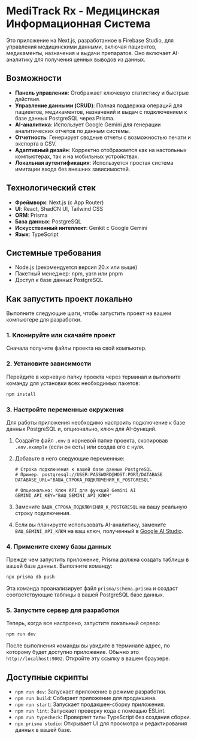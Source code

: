 # MediTrack Rx - Медицинская Информационная Система

Это приложение на Next.js, разработанное в Firebase Studio, для управления медицинскими данными, включая пациентов, медикаменты, назначения и выдачи препаратов. Оно включает AI-аналитику для получения ценных выводов из данных.

## Возможности

*   **Панель управления**: Отображает ключевую статистику и быстрые действия.
*   **Управление данными (CRUD)**: Полная поддержка операций для пациентов, медикаментов, назначений и выдач с подключением к базе данных PostgreSQL через Prisma.
*   **AI-аналитика**: Использует Google Gemini для генерации аналитических отчетов по данным системы.
*   **Отчетность**: Генерирует сводные отчеты с возможностью печати и экспорта в CSV.
*   **Адаптивный дизайн**: Корректно отображается как на настольных компьютерах, так и на мобильных устройствах.
*   **Локальная аутентификация**: Используется простая система имитации входа без внешних зависимостей.

## Технологический стек

*   **Фреймворк**: Next.js (с App Router)
*   **UI**: React, ShadCN UI, Tailwind CSS
*   **ORM**: Prisma
*   **База данных**: PostgreSQL
*   **Искусственный интеллект**: Genkit с Google Gemini
*   **Язык**: TypeScript

## Системные требования

*   Node.js (рекомендуется версия 20.x или выше)
*   Пакетный менеджер: npm, yarn или pnpm
*   Доступ к базе данных PostgreSQL

## Как запустить проект локально

Выполните следующие шаги, чтобы запустить проект на вашем компьютере для разработки.

### 1. Клонируйте или скачайте проект

Сначала получите файлы проекта на свой компьютер.

### 2. Установите зависимости

Перейдите в корневую папку проекта через терминал и выполните команду для установки всех необходимых пакетов:

```bash
npm install
```

### 3. Настройте переменные окружения

Для работы приложения необходимо настроить подключение к базе данных PostgreSQL и, опционально, ключ для AI-функций.

1.  Создайте файл `.env` в корневой папке проекта, скопировав `.env.example` (если он есть) или создав его с нуля.
2.  Добавьте в него следующие переменные:

    ```env
    # Строка подключения к вашей базе данных PostgreSQL
    # Пример: postgresql://USER:PASSWORD@HOST:PORT/DATABASE
    DATABASE_URL="ВАША_СТРОКА_ПОДКЛЮЧЕНИЯ_К_POSTGRESQL"

    # Опционально: Ключ API для функций Gemini AI
    GEMINI_API_KEY="ВАШ_GEMINI_API_КЛЮЧ"
    ```

3.  Замените `ВАША_СТРОКА_ПОДКЛЮЧЕНИЯ_К_POSTGRESQL` на вашу реальную строку подключения.
4.  Если вы планируете использовать AI-аналитику, замените `ВАШ_GEMINI_API_КЛЮЧ` на ваш ключ, полученный в [Google AI Studio](https://aistudio.google.com/app/apikey).

### 4. Примените схему базы данных

Прежде чем запустить приложение, Prisma должна создать таблицы в вашей базе данных. Выполните команду:

```bash
npx prisma db push
```

Эта команда проанализирует файл `prisma/schema.prisma` и создаст соответствующие таблицы в вашей PostgreSQL базе данных.

### 5. Запустите сервер для разработки

Теперь, когда все настроено, запустите локальный сервер:

```bash
npm run dev
```

После выполнения команды вы увидите в терминале адрес, по которому будет доступно приложение. Обычно это `http://localhost:9002`. Откройте эту ссылку в вашем браузере.

## Доступные скрипты

*   `npm run dev`: Запускает приложение в режиме разработки.
*   `npm run build`: Собирает приложение для продакшена.
*   `npm run start`: Запускает продакшен-сборку приложения.
*   `npm run lint`: Запускает проверку кода с помощью ESLint.
*   `npm run typecheck`: Проверяет типы TypeScript без создания сборки.
*   `npx prisma studio`: Открывает UI для просмотра и редактирования данных в вашей базе.

    